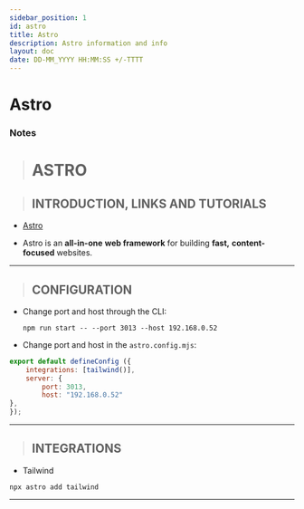 ```yaml
---
sidebar_position: 1
id: astro
title: Astro
description: Astro information and info
layout: doc
date: DD-MM_YYYY HH:MM:SS +/-TTTT
---
```


# Astro


### Notes

> # ASTRO

> ## INTRODUCTION, LINKS AND TUTORIALS

- [Astro](https://astro.build/)

- Astro is an **all-in-one** **web framework** for building **fast,** **content-focused** websites.

---

> ## CONFIGURATION

- Change port and host through the CLI:
  
  ```shell
  npm run start -- --port 3013 --host 192.168.0.52
  ```

- Change port and host in the `astro.config.mjs`:

```javascript
export default defineConfig ({
    integrations: [tailwind()],
    server: {
        port: 3013,
        host: "192.168.0.52"
},
});
```

---

> ## INTEGRATIONS

- Tailwind

```shell
npx astro add tailwind
```

---

